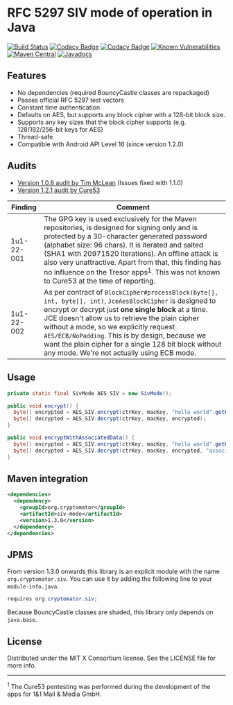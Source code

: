 # RFC 5297 SIV mode of operation in Java

[![Build Status](https://travis-ci.org/cryptomator/siv-mode.svg?branch=develop)](https://travis-ci.org/cryptomator/siv-mode)
[![Codacy Badge](https://api.codacy.com/project/badge/Grade/8b274788dab046259a40e56688236790)](https://www.codacy.com/app/cryptomator/siv-mode)
[![Codacy Badge](https://api.codacy.com/project/badge/Coverage/8b274788dab046259a40e56688236790)](https://www.codacy.com/app/cryptomator/siv-mode)
[![Known Vulnerabilities](https://snyk.io/test/github/cryptomator/siv-mode/badge.svg)](https://snyk.io/test/github/cryptomator/siv-mode)
[![Maven Central](https://img.shields.io/maven-central/v/org.cryptomator/siv-mode.svg?maxAge=86400)](https://repo1.maven.org/maven2/org/cryptomator/siv-mode/)
[![Javadocs](http://www.javadoc.io/badge/org.cryptomator/siv-mode.svg)](http://www.javadoc.io/doc/org.cryptomator/siv-mode)

## Features
- No dependencies (required BouncyCastle classes are repackaged)
- Passes official RFC 5297 test vectors
- Constant time authentication
- Defaults on AES, but supports any block cipher with a 128-bit block size.
- Supports any key sizes that the block cipher supports (e.g. 128/192/256-bit keys for AES)
- Thread-safe
- Compatible with Android API Level 16 (since version 1.2.0)

## Audits
- [Version 1.0.8 audit by Tim McLean](https://www.chosenplaintext.ca/publications/20161104-siv-mode-report.pdf) (Issues fixed with 1.1.0)
- [Version 1.2.1 audit by Cure53](https://cryptomator.org/audits/2017-11-27%20crypto%20cure53.pdf)

| Finding | Comment |
|---|---|
| 1u1-22-001 | The GPG key is used exclusively for the Maven repositories, is designed for signing only and is protected by a 30-character generated password (alphabet size: 96 chars). It is iterated and salted (SHA1 with 20971520 iterations). An offline attack is also very unattractive. Apart from that, this finding has no influence on the Tresor apps<sup>[1](#footnote-tresor-apps)</sup>. This was not known to Cure53 at the time of reporting. |
| 1u1-22-002 | As per contract of `BlockCipher#processBlock(byte[], int, byte[], int)`, `JceAesBlockCipher` is designed to encrypt or decrypt just **one single block** at a time. JCE doesn't allow us to retrieve the plain cipher without a mode, so we explicitly request `AES/ECB/NoPadding`. This is by design, because we want the plain cipher for a single 128 bit block without any mode. We're not actually using ECB mode. |

## Usage
```java
private static final SivMode AES_SIV = new SivMode();

public void encrypt() {
  byte[] encrypted = AES_SIV.encrypt(ctrKey, macKey, "hello world".getBytes());
  byte[] decrypted = AES_SIV.decrypt(ctrKey, macKey, encrypted);
}

public void encryptWithAssociatedData() {
  byte[] encrypted = AES_SIV.encrypt(ctrKey, macKey, "hello world".getBytes(), "associated".getBytes(), "data".getBytes());
  byte[] decrypted = AES_SIV.decrypt(ctrKey, macKey, encrypted, "associated".getBytes(), "data".getBytes());
}
```

## Maven integration

```xml
<dependencies>
  <dependency>
    <groupId>org.cryptomator</groupId>
    <artifactId>siv-mode</artifactId>
    <version>1.3.0</version>
  </dependency>
</dependencies>
```

## JPMS

From version 1.3.0 onwards this library is an explicit module with the name `org.cryptomator.siv`. You can use it by adding the following line to your `module-info.java`.

```java
requires org.cryptomator.siv;
```

Because BouncyCastle classes are shaded, this library only depends on `java.base`.

## License
Distributed under the MIT X Consortium license. See the LICENSE file for more info.

---

<sup><a name="footnote-tresor-apps">1</a></sup> The Cure53 pentesting was performed during the development of the apps for 1&1 Mail & Media GmbH.
